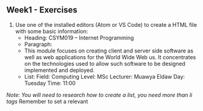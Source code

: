 ## Week1 - Exercises
1. Use one of the installed editors (Atom or VS Code) to create a HTML file with some basic information:
	* Heading: CSYM019 – Internet Programming
	* Paragraph:
	* This module focuses on creating client and server side software as well as web applications for the World Wide Web us. It concentrates on the technologies used to allow such software to be designed implemented and deployed.
	* List:
		Field: Computing
		Level: MSc
		Lecturer: Muawya Eldaw
		Day: Tuesday
		Time: 11:00
		
_Note: You will need to research how to create a list, you need more than li tags_
	Remember to set a relevant <title>
	Remember to save your files with a .html extension!

2. Open your page in a browser and check it looks ok

3. Validate the page using validator.w3.org if it’s not valid, tweak the code until it is.
	Remember to validate the page after you have fixed the issues it highlights!
	Create a second page for one of your other modules (Details available here: https://www.northampton.ac.uk/awards/modules/COMPUTER-SYSTEMS/7/)

4. Add a third module and link it from your other pages
	* Remember to validate all your pages!

5. Create a list of links at the top of the page to act as navigation.
	* You will need to research how to link from one page to another
	* Put the links in an unordered list

6. Test out different HTML tags
	* A good resource is https://developer.mozilla.org/en-US/docs/Web/HTML
	* Click “HTML Elements”
	* Play around with some of the tags to see what they do

7. Use your new tags to change the look of your web pages.

8. Compare your results to others in the class and see how different your designs are

9. Try adding different pages on your own topics e.g. about you, your favourite team, film, etc
